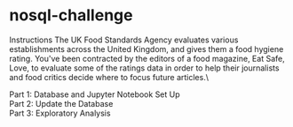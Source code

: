 # nosql-challenge

Instructions
The UK Food Standards Agency evaluates various establishments across the United Kingdom, and gives them a food hygiene rating. You've been contracted by the editors of a food magazine, Eat Safe, Love, to evaluate some of the ratings data in order to help their journalists and food critics decide where to focus future articles.\

Part 1: Database and Jupyter Notebook Set Up\
Part 2: Update the Database\
Part 3: Exploratory Analysis
